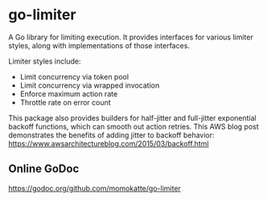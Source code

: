
# go-limiter

A Go library for limiting execution. It provides interfaces for various limiter styles, along with implementations of those interfaces.

Limiter styles include:
- Limit concurrency via token pool
- Limit concurrency via wrapped invocation
- Enforce maximum action rate
- Throttle rate on error count

This package also provides builders for half-jitter and full-jitter exponential backoff functions, which can smooth out action retries. This AWS blog post demonstrates the benefits of adding jitter to backoff behavior: https://www.awsarchitectureblog.com/2015/03/backoff.html


## Online GoDoc

https://godoc.org/github.com/momokatte/go-limiter
